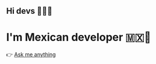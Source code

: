 ## Hi devs 👋👨‍💻
# I'm Mexican developer 🇲🇽🌯



👉 [Ask me anything](https://github.com/bernardeli/bernardeli/issues/new)
